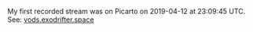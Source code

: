 My first recorded stream was on Picarto on 2019-04-12 at 23:09:45 UTC. See: [vods.exodrifter.space](https://vods.exodrifter.space/2019/04/12/2309)
